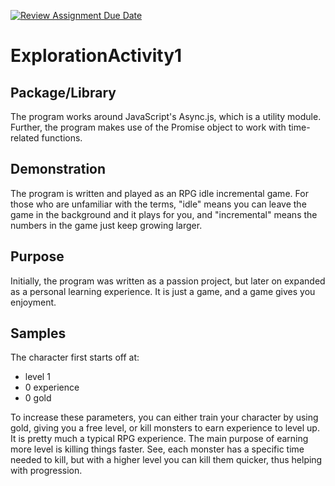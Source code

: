 [![Review Assignment Due Date](https://classroom.github.com/assets/deadline-readme-button-24ddc0f5d75046c5622901739e7c5dd533143b0c8e959d652212380cedb1ea36.svg)](https://classroom.github.com/a/oB7VDeFN)
# ExplorationActivity1
## Package/Library
The program works around JavaScript's Async.js, which is a utility module. Further, the program makes use of the Promise object to work with time-related functions.
## Demonstration
The program is written and played as an RPG idle incremental game. For those who are unfamiliar with the terms, "idle" means you can leave the game in the background and it plays for you, and "incremental" means the numbers in the game just keep growing larger.
## Purpose
Initially, the program was written as a passion project, but later on expanded as a personal learning experience. It is just a game, and a game gives you enjoyment.
## Samples
The character first starts off at:
- level 1
- 0 experience
- 0 gold

To increase these parameters, you can either train your character by using gold, giving you a free level, or kill monsters to earn experience to level up. It is pretty much a typical RPG experience.
The main purpose of earning more level is killing things faster. See, each monster has a specific time needed to kill, but with a higher level you can kill them quicker, thus helping with progression.
